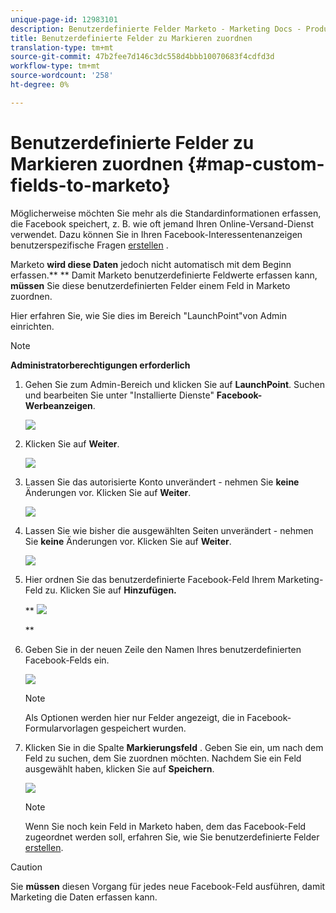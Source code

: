 ```yaml
---
unique-page-id: 12983101
description: Benutzerdefinierte Felder Marketo - Marketing Docs - Produktdokumentation zuordnen
title: Benutzerdefinierte Felder zu Markieren zuordnen
translation-type: tm+mt
source-git-commit: 47b2fee7d146c3dc558d4bbb10070683f4cdfd3d
workflow-type: tm+mt
source-wordcount: '258'
ht-degree: 0%

---
```



# Benutzerdefinierte Felder zu Markieren zuordnen {#map-custom-fields-to-marketo}

Möglicherweise möchten Sie mehr als die Standardinformationen erfassen, die Facebook speichert, z. B. wie oft jemand Ihren Online-Versand-Dienst verwendet. Dazu können Sie in Ihren Facebook-Interessentenanzeigen benutzerspezifische Fragen [erstellen](https://www.facebook.com/business/help/774623835981457?helpref=uf_permalink) .

Marketo **wird diese Daten** jedoch nicht automatisch mit dem Beginn erfassen.** ** Damit Marketo benutzerdefinierte Feldwerte erfassen kann, **müssen** Sie diese benutzerdefinierten Felder einem Feld in Marketo zuordnen.

Hier erfahren Sie, wie Sie dies im Bereich &quot;LaunchPoint&quot;von Admin einrichten.

>[!NOTE]
>
>**Administratorberechtigungen erforderlich**

1. Gehen Sie zum Admin-Bereich und klicken Sie auf **LaunchPoint**. Suchen und bearbeiten Sie unter &quot;Installierte Dienste&quot; **Facebook-Werbeanzeigen**.

   ![](assets/image2017-10-24-9-3a32-3a16.png)

1. Klicken Sie auf **Weiter**.

   ![](assets/image2017-10-24-14-3a55-3a13.png)

1. Lassen Sie das autorisierte Konto unverändert - nehmen Sie **keine** Änderungen vor. Klicken Sie auf **Weiter**.

   ![](assets/image2017-10-24-14-3a56-3a48.png)

1. Lassen Sie wie bisher die ausgewählten Seiten unverändert - nehmen Sie **keine** Änderungen vor. Klicken Sie auf **Weiter**.

   ![](assets/image2017-10-24-15-3a0-3a54.png)

1. Hier ordnen Sie das benutzerdefinierte Facebook-Feld Ihrem Marketing-Feld zu. Klicken Sie auf **Hinzufügen.**

   ** ![](assets/image2017-10-24-9-3a33-3a49.png)

   **

1. Geben Sie in der neuen Zeile den Namen Ihres benutzerdefinierten Facebook-Felds ein.

   ![](assets/image2017-10-24-9-3a37-3a3.png)

   >[!NOTE]
   >
   >Als Optionen werden hier nur Felder angezeigt, die in Facebook-Formularvorlagen gespeichert wurden.

1. Klicken Sie in die Spalte **Markierungsfeld** . Geben Sie ein, um nach dem Feld zu suchen, dem Sie zuordnen möchten. Nachdem Sie ein Feld ausgewählt haben, klicken Sie auf **Speichern**.

   ![](assets/image2017-10-24-11-3a16-3a42.png)

   >[!NOTE]
   >
   >Wenn Sie noch kein Feld in Marketo haben, dem das Facebook-Feld zugeordnet werden soll, erfahren Sie, wie Sie benutzerdefinierte Felder [erstellen](../../../../product-docs/administration/field-management/create-a-custom-field-in-marketo.md).

>[!CAUTION]
>
>Sie **müssen** diesen Vorgang für jedes neue Facebook-Feld ausführen, damit Marketing die Daten erfassen kann.


